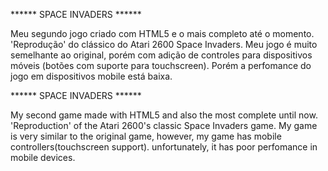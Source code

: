  ****** SPACE INVADERS ******
 
 Meu segundo jogo criado com HTML5 e o mais completo até o momento.
 'Reprodução' do clássico do Atari 2600 Space Invaders. Meu jogo é muito semelhante ao original, porém com adição de controles para dispositivos móveis (botões com suporte para touchscreen).
 Porém a perfomance do jogo em dispositivos mobile está baixa.
 
  ****** SPACE INVADERS ******
  
  My second game made with HTML5 and also the most complete until now.
  'Reproduction' of the Atari 2600's classic Space Invaders game. My game is very similar to the original game, however, my game has mobile controllers(touchscreen support).
  unfortunately, it has poor perfomance in mobile devices.
